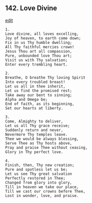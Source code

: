 
## 142.  Love Divine
[edit](https://docs.google.com/document/d/19RcUbY1eEfqv24N8cxMGOR2GiL3bU_q7/edit?mode=html)




    1.
    Love divine, all loves excelling, 
    Joy of heaven, to earth come down; 
    Fix in us Thy humble dwelling; 
    All Thy faithful mercies crown! 
    Jesus Thou art all compassion, 
    Pure, unbounded love Thou art; 
    Visit us with Thy salvation; 
    Enter every trembling heart. 

    2.
    Breathe, O breathe Thy loving Spirit 
    Into every troubled breast! 
    Let us all in thee inherit, 
    Let us find the promised rest; 
    Take away our bent to sinning; 
    Alpha and Omega be; 
    End of faith, as its beginning, 
    Set our hearts at liberty. 

    3.
    Come, Almighty to deliver, 
    Let us all Thy grace receive; 
    Suddenly return and never, 
    Nevermore Thy temples leave. 
    Thee we would be always blessing, 
    Serve Thee as Thy hosts above, 
    Pray and praise Thee without ceasing, 
    Glory in Thy perfect love. 

    4.
    Finish, then, Thy new creation; 
    Pure and spotless let us be; 
    Let us see Thy great salvation 
    Perfectly restored in Thee; 
    Changed from glory into glory, 
    Till in heaven we take our place, 
    Till we cast our crowns before Thee, 
    Lost in wonder, love, and praise.
